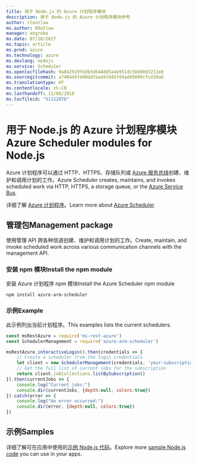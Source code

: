 ```yaml
---
title: 用于 Node.js 的 Azure 计划程序模块
description: 用于 Node.js 的 Azure 计划程序模块参考
author: rloutlaw
ms.author: ROutlaw
manager: angrobe
ms.date: 07/18/2017
ms.topic: article
ms.prod: azure
ms.technology: azure
ms.devlang: nodejs
ms.service: Scheduler
ms.openlocfilehash: 9a842919fddb3d6448d5a4e951dc58dd0d3211e0
ms.sourcegitcommit: a748445fdd0dd7ead43d45fd4ad45009cfc439a6
ms.translationtype: HT
ms.contentlocale: zh-CN
ms.lasthandoff: 11/08/2018
ms.locfileid: "51122076"
---
```

# <a name="azure-scheduler-modules-for-nodejs"></a><span data-ttu-id="f0fa1-103">用于 Node.js 的 Azure 计划程序模块</span><span class="sxs-lookup"><span data-stu-id="f0fa1-103">Azure Scheduler modules for Node.js</span></span>

<span data-ttu-id="f0fa1-104">Azure 计划程序可以通过 HTTP、HTTPS、存储队列或 [Azure 服务总线](/azure/service-bus-messaging/service-bus-messaging-overview)创建、维护和调用计划的工作。</span><span class="sxs-lookup"><span data-stu-id="f0fa1-104">Azure Scheduler creates, maintains, and invokes scheduled work via HTTP, HTTPS, a storage queue, or the [Azure Service Bus](/azure/service-bus-messaging/service-bus-messaging-overview).</span></span>

<span data-ttu-id="f0fa1-105">详细了解 [Azure 计划程序](/azure/scheduler/scheduler-intro)。</span><span class="sxs-lookup"><span data-stu-id="f0fa1-105">Learn more about [Azure Scheduler](/azure/scheduler/scheduler-intro).</span></span>

## <a name="management-package"></a><span data-ttu-id="f0fa1-106">管理包</span><span class="sxs-lookup"><span data-stu-id="f0fa1-106">Management package</span></span>

<span data-ttu-id="f0fa1-107">使用管理 API 跨各种信道创建、维护和调用计划的工作。</span><span class="sxs-lookup"><span data-stu-id="f0fa1-107">Create, maintain, and invoke scheduled work across various communication channels with the management API.</span></span>

### <a name="install-the-npm-module"></a><span data-ttu-id="f0fa1-108">安装 npm 模块</span><span class="sxs-lookup"><span data-stu-id="f0fa1-108">Install the npm module</span></span>

<span data-ttu-id="f0fa1-109">安装 Azure 计划程序 npm 模块</span><span class="sxs-lookup"><span data-stu-id="f0fa1-109">Install the Azure Scheduler npm module</span></span>

```bash
npm install azure-arm-scheduler
```

### <a name="example"></a><span data-ttu-id="f0fa1-110">示例</span><span class="sxs-lookup"><span data-stu-id="f0fa1-110">Example</span></span>

<span data-ttu-id="f0fa1-111">此示例列出当前计划程序。</span><span class="sxs-lookup"><span data-stu-id="f0fa1-111">This examples lists the current schedulers.</span></span>

```javascript
const msRestAzure = require('ms-rest-azure')
const SchedulerManagement = require('azure-arm-scheduler')

msRestAzure.interactiveLogin().then(credentials => {
    // Create a scheduler from the login credentials
    let client = new SchedulerManagement(credentials, 'your-subscription-id')
    // Get the full list of current jobs for the subscription
    return client.jobCollections.listBySubscription()
}).then(currentJobs => {
    console.log("Current jobs:")
    console.dir(currentJobs, {depth:null, colors:true})
}).catch(error => {
    console.log("An error occurred:")
    console.dir(error, {depth:null, colors:true})
})
```

## <a name="samples"></a><span data-ttu-id="f0fa1-112">示例</span><span class="sxs-lookup"><span data-stu-id="f0fa1-112">Samples</span></span>

<span data-ttu-id="f0fa1-113">详细了解可在应用中使用的[示例 Node.js 代码](https://azure.microsoft.com/resources/samples/?platform=nodejs)。</span><span class="sxs-lookup"><span data-stu-id="f0fa1-113">Explore more [sample Node.js code](https://azure.microsoft.com/resources/samples/?platform=nodejs) you can use in your apps.</span></span>

